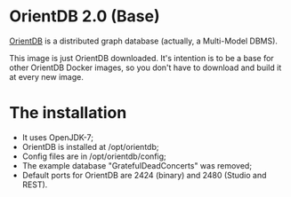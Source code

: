 OrientDB 2.0 (Base)
===================

[OrientDB](http://www.orientechnologies.com/orientdb/) is a distributed graph database (actually, a Multi-Model DBMS).

This image is just OrientDB downloaded. It's intention is to be a base for other OrientDB Docker images, so you don't have to download and build it at every new image.

The installation
================
 - It uses OpenJDK-7;
 - OrientDB is installed at /opt/orientdb;
 - Config files are in /opt/orientdb/config;
 - The example database "GratefulDeadConcerts" was removed;
 - Default ports for OrientDB are 2424 (binary) and 2480 (Studio and REST).